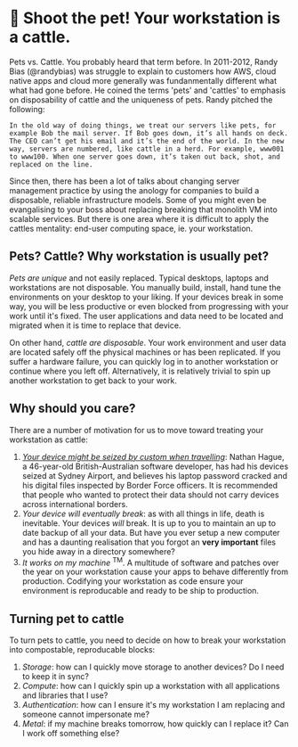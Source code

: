 # 🔫 Shoot the pet! Your workstation is a cattle.

Pets vs. Cattle. You probably heard that term before. In 2011-2012, Randy Bias (@randybias) was struggle to explain to customers how AWS, cloud native apps and cloud more generally was fundanmentally different what what had gone before. He coined the terms 'pets' and 'cattles' to emphasis on disposability of cattle and the uniqueness of pets. Randy pitched the following:

```
In the old way of doing things, we treat our servers like pets, for example Bob the mail server. If Bob goes down, it’s all hands on deck. The CEO can’t get his email and it’s the end of the world. In the new way, servers are numbered, like cattle in a herd. For example, www001 to www100. When one server goes down, it’s taken out back, shot, and replaced on the line.
```

Since then, there has been a lot of talks about changing server management practice by using the anology for companies to build a disposable, reliable infrastructure models. Some of you might even be evangalising to your boss about replacing breaking that monolith VM into scalable services. But there is one area where it is difficult to apply the cattles mentality: end-user computing space, ie. your workstation.

## Pets? Cattle? Why workstation is usually pet?

_Pets are unique_ and not easily replaced. Typical desktops, laptops and workstations are not disposable. You manually build, install, hand tune the environments on your desktop to your liking. If your devices break in some way, you will be less productive or even blocked from progressing with your work until it's fixed. The user applications and data need to be located and migrated when it is time to replace that device.

On other hand, _cattle are disposable_. Your work environment and user data are located safely off the physical machines or has been replicated. If you suffer a hardware failure, you can quickly log in to another workstation or continue where you left off. Alternatively, it is relatively trivial to spin up another workstation to get back to your work.

## Why should you care?

There are a number of motivation for us to move toward treating your workstation as cattle:

1. _[Your device might be seized by custom when travelling](https://www.theguardian.com/world/2018/aug/25/sydney-airport-seizure-of-phone-and-laptop-alarming-say-privacy-groups)_: Nathan Hague, a 46-year-old British-Australian software developer, has had his devices seized at Sydney Airport, and believes his laptop password cracked and his digital files inspected by Border Force officers. It is recommended that people who wanted to protect their data should not carry devices across international borders.
2. _Your device will eventually break_: as with all things in life, death is inevitable. Your devices *will* break. It is up to you to maintain an up to date backup of all your data. But have you ever setup a new computer and has a daunting realisation that you forgot an **very important** files you hide away in a directory somewhere?
3. _It works on my machine_ <sup>TM</sup>. A multitude of software and patches over the year on your workstation cause your apps to behave differently from production. Codifying your workstation as code ensure your environment is reproducable and ready to be ship to production.

## Turning pet to cattle

To turn pets to cattle, you need to decide on how to break your workstation into compostable, reproducable blocks:
1. _Storage_: how can I quickly move storage to another devices? Do I need to keep it in sync?
2. _Compute_: how can I quickly spin up a workstation with all applications and libraries that I use?
3. _Authentication_: how can I ensure it's my workstation I am replacing and someone cannot impersonate me?
4. _Metal_: if my machine breaks tomorrow, how quickly can I replace it? Can I work off something else?

